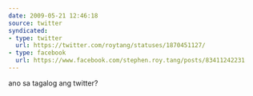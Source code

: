```yaml
---
date: 2009-05-21 12:46:18
source: twitter
syndicated:
- type: twitter
  url: https://twitter.com/roytang/statuses/1870451127/
- type: facebook
  url: https://www.facebook.com/stephen.roy.tang/posts/83411242231
---
```


ano sa tagalog ang twitter?